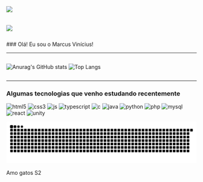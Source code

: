 
<img align="left" src="https://visitor-badge.laobi.icu/badge?page_id=M4rcus-0.M4rcus-0" />

<h1>
  <a href="https://git.io/typing-svg">
    <img src="https://readme-typing-svg.herokuapp.com/?font=Poppins&size35&center=true&vCenter=true&width=500&height=70&duration=3000&lines=Salve!+;Meu nome é Marcus Vinícius" />
  </a>
</h1>
### Olá! Eu sou o Marcus Vinícius!

<hr>
<div style="display: flex;justify-content: space-between; flex-direction: row;">
  
![Anurag's GitHub stats](https://github-readme-stats.vercel.app/api?username=M4rcus-0&show_icons=true&theme=default&count_private=true&title_color=fff&text_color=fff&icon_color=fff&border_color=000&bg_color=45,000,E00A24,07041E,000&locale=pt-br)
![Top Langs](https://github-readme-stats.vercel.app/api/top-langs/?username=M4rcus-0&hide_progress=true&title_color=000&text_color=000&border_color=fff&bg_color=45,fff,f72585,4cc9f0,fff&locale=pt-br)

</div>

<hr>

### Algumas tecnologias que venho estudando recentemente

<div style="display:inline_block;">
  <img alt="html5" style="align:center" src="https://img.shields.io/badge/HTML5-E34F26?style=for-the-badge&logo=html5&logoColor=white">
  <img alt="css3" style="align:center" src="https://img.shields.io/badge/CSS3-1572B6?style=for-the-badge&logo=css3&logoColor=white">
  <img alt="js" style="align:center" src="https://img.shields.io/badge/JavaScript-323330?style=for-the-badge&logo=javascript&logoColor=F7DF1E">
  <img alt="typescript" style="align:center" src="https://img.shields.io/badge/TypeScript-007ACC?style=for-the-badge&logo=typescript&logoColor=white">
  <img alt="c" style="align:center" src="https://img.shields.io/badge/C-00599C?style=for-the-badge&logo=c&logoColor=white">
  <img alt="java" style="align:center" src="https://img.shields.io/badge/Java-ED8B00?style=for-the-badge&logo=openjdk&logoColor=white">
  <img alt="python" style="align:center" src="https://img.shields.io/badge/Python-14354C?style=for-the-badge&logo=python&logoColor=white">
  <img alt="php" style="align:center" src="https://img.shields.io/badge/PHP-777BB4?style=for-the-badge&logo=php&logoColor=white">
  <img alt="mysql" style="align:center" src="https://img.shields.io/badge/MySQL-00000F?style=for-the-badge&logo=mysql&logoColor=white">
  <img alt="react" style="align:center" src="https://img.shields.io/badge/React-20232A?style=for-the-badge&logo=react&logoColor=61DAFB">
  <img alt="unity" style="align:center" src="https://img.shields.io/badge/Unity-100000?style=for-the-badge&logo=unity&logoColor=white">
</div>

![Snake animation](https://github.com/M4rcus-0/M4rcus-0/blob/output/github-contribution-grid-snake.svg)

Amo gatos S2
